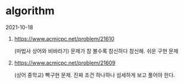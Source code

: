 # algorithm

2021-10-18

1. https://www.acmicpc.net/problem/21610

   (마법사 상어와 비바라기) 문제가 참 볼수록 참신하다 참신해. 쉬운 구현 문제

2. https://www.acmicpc.net/problem/21609

   (상어 중학교) 빡구현 문제. 진짜 조건 하나하나 섬세하게 보고 풀어야 한다.